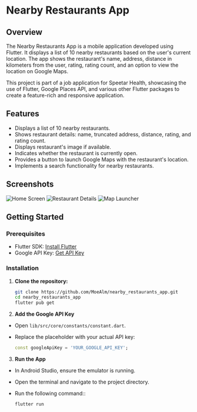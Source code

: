 # Nearby Restaurants App

## Overview

The Nearby Restaurants App is a mobile application developed using Flutter. It displays a list of 10 nearby restaurants based on the user's current location. The app shows the restaurant's name, address, distance in kilometers from the user, rating, rating count, and an option to view the location on Google Maps.

This project is part of a job application for Speetar Health, showcasing the use of Flutter, Google Places API, and various other Flutter packages to create a feature-rich and responsive application.

## Features

- Displays a list of 10 nearby restaurants.
- Shows restaurant details: name, truncated address, distance, rating, and rating count.
- Displays restaurant's image if available.
- Indicates whether the restaurant is currently open.
- Provides a button to launch Google Maps with the restaurant's location.
- Implements a search functionality for nearby restaurants.

## Screenshots

![Home Screen](screenshots/home_screen.jpg)
![Restaurant Details](screenshots/restaurant_details.jpg)
![Map Launcher](screenshots/map_launcher.jpg)

## Getting Started

### Prerequisites

- Flutter SDK: [Install Flutter](https://flutter.dev/docs/get-started/install)
- Google API Key: [Get API Key](https://developers.google.com/maps/documentation/places/web-service/get-api-key)

### Installation

1. **Clone the repository:**

   ```bash
   git clone https://github.com/MoeAlm/nearby_restaurants_app.git
   cd nearby_restaurants_app
   flutter pub get
2. **Add the Google API Key**
- Open `lib/src/core/constants/constant.dart`.
- Replace the placeholder with your actual API key:

   ```dart
   const googleApiKey = 'YOUR_GOOGLE_API_KEY';

3. **Run the App**
- In Android Studio, ensure the emulator is running.
- Open the terminal and navigate to the project directory.
- Run the following command::

   ```bash
   flutter run
